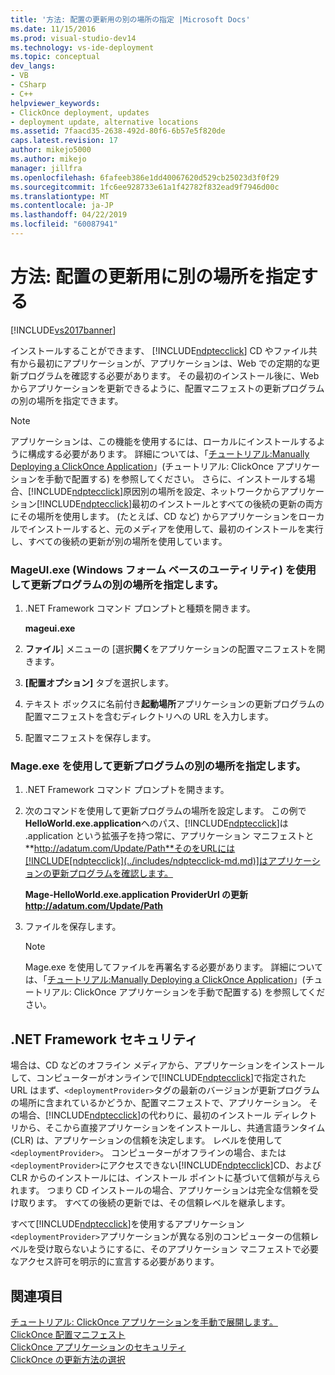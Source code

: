 ```yaml
---
title: '方法: 配置の更新用の別の場所の指定 |Microsoft Docs'
ms.date: 11/15/2016
ms.prod: visual-studio-dev14
ms.technology: vs-ide-deployment
ms.topic: conceptual
dev_langs:
- VB
- CSharp
- C++
helpviewer_keywords:
- ClickOnce deployment, updates
- deployment update, alternative locations
ms.assetid: 7faacd35-2638-492d-80f6-6b57e5f820de
caps.latest.revision: 17
author: mikejo5000
ms.author: mikejo
manager: jillfra
ms.openlocfilehash: 6fafeeb386e1dd40067620d529cb25023d3f0f29
ms.sourcegitcommit: 1fc6ee928733e61a1f42782f832ead9f7946d00c
ms.translationtype: MT
ms.contentlocale: ja-JP
ms.lasthandoff: 04/22/2019
ms.locfileid: "60087941"
---
```

# <a name="how-to-specify-an-alternate-location-for-deployment-updates"></a>方法: 配置の更新用に別の場所を指定する
[!INCLUDE[vs2017banner](../includes/vs2017banner.md)]

インストールすることができます、 [!INCLUDE[ndptecclick](../includes/ndptecclick-md.md)] CD やファイル共有から最初にアプリケーションが、アプリケーションは、Web での定期的な更新プログラムを確認する必要があります。 その最初のインストール後に、Web からアプリケーションを更新できるように、配置マニフェストの更新プログラムの別の場所を指定できます。  
  
> [!NOTE]
>  アプリケーションは、この機能を使用するには、ローカルにインストールするように構成する必要があります。 詳細については、「[チュートリアル:Manually Deploying a ClickOnce Application](../deployment/walkthrough-manually-deploying-a-clickonce-application.md)」(チュートリアル: ClickOnce アプリケーションを手動で配置する) を参照してください。 さらに、インストールする場合、[!INCLUDE[ndptecclick](../includes/ndptecclick-md.md)]原因別の場所を設定、ネットワークからアプリケーション[!INCLUDE[ndptecclick](../includes/ndptecclick-md.md)]最初のインストールとすべての後続の更新の両方にその場所を使用します。 (たとえば、CD など) からアプリケーションをローカルでインストールすると、元のメディアを使用して、最初のインストールを実行し、すべての後続の更新が別の場所を使用しています。  
  
### <a name="specifying-an-alternate-location-for-updates-by-using-mageuiexe-windows-forms-based-utility"></a>MageUI.exe (Windows フォーム ベースのユーティリティ) を使用して更新プログラムの別の場所を指定します。  
  
1. .NET Framework コマンド プロンプトと種類を開きます。  
  
     **mageui.exe**  
  
2. **ファイル**] メニューの [選択**開く**をアプリケーションの配置マニフェストを開きます。  
  
3. **[配置オプション]** タブを選択します。  
  
4. テキスト ボックスに名前付き**起動場所**アプリケーションの更新プログラムの配置マニフェストを含むディレクトリへの URL を入力します。  
  
5. 配置マニフェストを保存します。  
  
### <a name="specifying-an-alternate-location-for-updates-by-using-mageexe"></a>Mage.exe を使用して更新プログラムの別の場所を指定します。  
  
1. .NET Framework コマンド プロンプトを開きます。  
  
2. 次のコマンドを使用して更新プログラムの場所を設定します。 この例で**HelloWorld.exe.application**へのパス、[!INCLUDE[ndptecclick](../includes/ndptecclick-md.md)]は .application という拡張子を持つ常に、アプリケーション マニフェストと**http://adatum.com/Update/Path**そのをURLには[!INCLUDE[ndptecclick](../includes/ndptecclick-md.md)]はアプリケーションの更新プログラムを確認します。  
  
     **Mage-HelloWorld.exe.application ProviderUrl の更新 http://adatum.com/Update/Path**  
  
3. ファイルを保存します。  
  
    > [!NOTE]
    >  Mage.exe を使用してファイルを再署名する必要があります。 詳細については、「[チュートリアル:Manually Deploying a ClickOnce Application](../deployment/walkthrough-manually-deploying-a-clickonce-application.md)」(チュートリアル: ClickOnce アプリケーションを手動で配置する) を参照してください。  
  
## <a name="net-framework-security"></a>.NET Framework セキュリティ  
 場合は、CD などのオフライン メディアから、アプリケーションをインストールして、コンピューターがオンラインで[!INCLUDE[ndptecclick](../includes/ndptecclick-md.md)]で指定された URL はまず、`<deploymentProvider>`タグの最新のバージョンが更新プログラムの場所に含まれているかどうか、配置マニフェストで、アプリケーション。 その場合、[!INCLUDE[ndptecclick](../includes/ndptecclick-md.md)]の代わりに、最初のインストール ディレクトリから、そこから直接アプリケーションをインストールし、共通言語ランタイム (CLR) は、アプリケーションの信頼を決定します。 レベルを使用して`<deploymentProvider>`。 コンピューターがオフラインの場合、または`<deploymentProvider>`にアクセスできない[!INCLUDE[ndptecclick](../includes/ndptecclick-md.md)]CD、および CLR からのインストールには、インストール ポイントに基づいて信頼が与えられます。 つまり CD インストールの場合、アプリケーションは完全な信頼を受け取ります。 すべての後続の更新では、その信頼レベルを継承します。  
  
 すべて[!INCLUDE[ndptecclick](../includes/ndptecclick-md.md)]を使用するアプリケーション`<deploymentProvider>`アプリケーションが異なる別のコンピューターの信頼レベルを受け取らないようにするに、そのアプリケーション マニフェストで必要なアクセス許可を明示的に宣言する必要があります。  
  
## <a name="see-also"></a>関連項目  
 [チュートリアル: ClickOnce アプリケーションを手動で展開します。](../deployment/walkthrough-manually-deploying-a-clickonce-application.md)   
 [ClickOnce 配置マニフェスト](../deployment/clickonce-deployment-manifest.md)   
 [ClickOnce アプリケーションのセキュリティ](../deployment/securing-clickonce-applications.md)   
 [ClickOnce の更新方法の選択](../deployment/choosing-a-clickonce-update-strategy.md)
